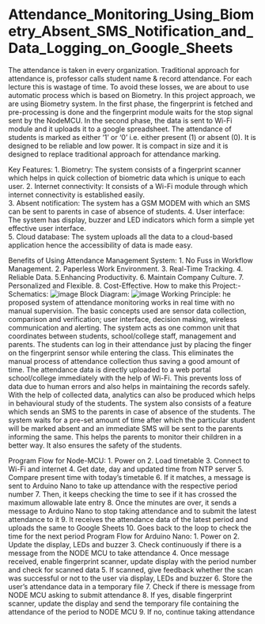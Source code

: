 # Attendance_Monitoring_Using_Biometry_Absent_SMS_Notification_and_Data_Logging_on_Google_Sheets

The attendance is taken in every organization. Traditional approach for attendance is, professor calls student name & record attendance. For each lecture this is wastage of time. To avoid these losses, 
we are about to use automatic process which is based on Biometry. In this project approach, we are using Biometry system. In the first phase, the fingerprint is fetched and pre-processing is done and the 
fingerprint module waits for the stop signal sent by the NodeMCU. In the second phase, the data is sent to Wi-Fi module and it uploads it to a google spreadsheet. The attendance of students is marked as
either ‘1’ or ‘0’ i.e. either present (1) or absent (0). It is designed to be reliable and low power. It is compact in size and it is designed to replace traditional approach for attendance marking.

Key Features:
        1. Biometry: The system consists of a fingerprint scanner which helps in quick collection of biometric data which is unique to each user. 
        2. Internet connectivity: It consists of a Wi-Fi module through which internet connectivity is established easily.   
        3. Absent notification: The system has a GSM MODEM with which an SMS can be sent to parents in case of absence of students. 
        4. User interface: The system has display, buzzer and LED indicators which form a simple yet effective user interface.         
        5. Cloud database: The system uploads all the data to a cloud-based application hence the accessibility of data is made easy.
    
Benefits of Using Attendance Management System:
        1. No Fuss in Workflow Management. 
        2. Paperless Work Environment. 
        3. Real-Time Tracking. 
        4. Reliable Data. 
        5.Enhancing Productivity. 
        6. Maintain Company Culture. 
        7. Personalized and Flexible. 
        8. Cost-Effective.
 How to make this Project:-
           Schematics:
           ![image](https://github.com/Vignesh830/Attendance_Monitoring_Using_Biometry_Absent_SMS_Notification_and_Data_Logging_on_Google_Sheets/assets/159744719/5ad952ca-3613-440b-9aca-216c5542c8e0)
           Block Diagram:
           ![image](https://github.com/Vignesh830/Attendance_Monitoring_Using_Biometry_Absent_SMS_Notification_and_Data_Logging_on_Google_Sheets/assets/159744719/65a56ca3-7f31-4d11-b238-208e769244fd)
 Working Principle:
            he proposed system of attendance monitoring works in real time with no manual supervision. The basic concepts used are sensor data collection, comparison and verification; user interface, decision making, wireless communication and alerting. The system acts as one common unit that coordinates between students, school/college staff, management and parents. The students can log in their attendance just by placing the finger on the fingerprint sensor while entering the class. This eliminates the manual process of attendance collection thus saving a good amount of time. The attendance data is directly uploaded to a web portal school/college immediately with the help of Wi-Fi. This prevents loss of data due to human errors and also helps in maintaining the records safely. With the help of collected data, analytics can also be produced which helps in behavioural study of the students. The system also consists of a feature which sends an SMS to the parents in case of absence of the students. The system waits for a pre-set amount of time after which the particular student will be marked absent and an immediate SMS will be sent to the parents informing the same. This helps the parents to monitor their children in a better way. It also ensures the safety of the students.

Program Flow for Node-MCU:
        1. Power on 
        2. Load timetable 
        3. Connect to Wi-Fi and internet 
        4. Get date, day and updated time from NTP server 
        5. Compare present time with today’s timetable 
        6. If it matches, a message is sent to Arduino Nano to take up attendance with the respective period number 
        7. Then, it keeps checking the time to see if it has crossed the maximum allowable late entry 
        8. Once the minutes are over, it sends a message to Arduino Nano to stop taking attendance and to submit the latest attendance to it 
        9. It receives the attendance data of the latest period and uploads the same to Google Sheets 
        10. Goes back to the loop to check the time for the next period
Program Flow for Arduino Nano:
        1. Power on 
        2. Update the display, LEDs and buzzer 
        3. Check continuously if there is a message from the NODE MCU to take attendance 
        4. Once message received, enable fingerprint scanner, update display with the period number and check for scanned data 
        5. If scanned, give feedback whether the scan was successful or not to the user via display, LEDs and buzzer 
        6. Store the user’s attendance data in a temporary file 
        7. Check if there is message from NODE MCU asking to submit attendance 
        8. If yes, disable fingerprint scanner, update the display and send the temporary file containing the attendance of the period to NODE MCU 
        9. If no, continue taking attendance

        
        
 

        
